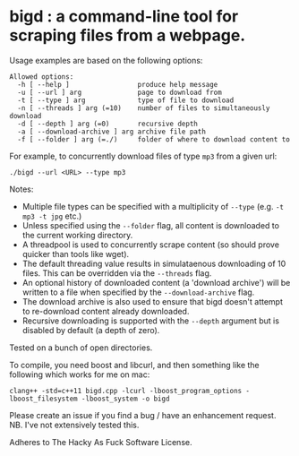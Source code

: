 # bigd : a command-line tool for scraping files from a webpage.

Usage examples are based on the following options:

```
Allowed options:
  -h [ --help ]                 produce help message
  -u [ --url ] arg              page to download from
  -t [ --type ] arg             type of file to download
  -n [ --threads ] arg (=10)    number of files to simultaneously download
  -d [ --depth ] arg (=0)       recursive depth
  -a [ --download-archive ] arg archive file path
  -f [ --folder ] arg (=./)     folder of where to download content to
```

For example, to concurrently download files of type `mp3` from a given url:

```
./bigd --url <URL> --type mp3
```
 
Notes:

* Multiple file types can be specified with a multiplicity of `--type` (e.g. `-t mp3 -t jpg` etc.)
* Unless specified using the `--folder` flag, all content is downloaded to the current working directory.
* A threadpool is used to concurrently scrape content (so should prove quicker than tools like wget).
* The default threading value results in simulataenous downloading of 10 files. This can be overridden via the `--threads` flag.
* An optional history of downloaded content (a 'download archive') will be written to a file when specified by the `--download-archive` flag. 
* The download archive is also used to ensure that bigd doesn't attempt to re-download content already downloaded.
* Recursive downloading is supported with the `--depth` argument but is disabled by default (a depth of zero).

Tested on a bunch of open directories.

To compile, you need boost and libcurl, and then something like the following which works for me on mac:

```
clang++ -std=c++11 bigd.cpp -lcurl -lboost_program_options -lboost_filesystem -lboost_system -o bigd
```

Please create an issue if you find a bug / have an enhancement request. NB. I've not extensively tested this.

Adheres to The Hacky As Fuck Software License.